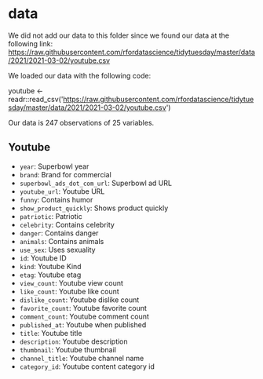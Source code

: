 # data

We did not add our data to this folder since we found our data at the following link:
https://raw.githubusercontent.com/rfordatascience/tidytuesday/master/data/2021/2021-03-02/youtube.csv

We loaded our data with the following code:

youtube <- readr::read_csv('https://raw.githubusercontent.com/rfordatascience/tidytuesday/master/data/2021/2021-03-02/youtube.csv')


Our data is 247 observations of 25 variables. 

## Youtube

- `year`: Superbowl year
- `brand`: Brand for commercial
- `superbowl_ads_dot_com_url`: Superbowl ad URL
- `youtube_url`: Youtube URL
- `funny`: Contains humor
- `show_product_quickly`: Shows product quickly
- `patriotic`: Patriotic
- `celebrity`: Contains celebrity
- `danger`: Contains danger
- `animals`: Contains animals
- `use_sex`: Uses sexuality
- `id`: Youtube ID
- `kind`: Youtube Kind
- `etag`: Youtube etag
- `view_count`: Youtube view count
- `like_count`: Youtube like count
- `dislike_count`: Youtube dislike count
- `favorite_count`: Youtube favorite count
- `comment_count`: Youtube comment count
- `published_at`: Youtube when published
- `title`: Youtube title
- `description`: Youtube description
- `thumbnail`: Youtube thumbnail
- `channel_title`: Youtube channel name
- `category_id`: Youtube content category id
